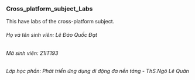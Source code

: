 ### Cross_platform_subject_Labs
This have labs of the cross-platform subject.

###### Họ và tên sinh viên: Lê Đào Quốc Đạt
###### Mã sinh viên: 21IT193
###### Lớp học phần: Phát triển ứng dụng di động đa nền tảng - ThS.Ngô Lê Quân
